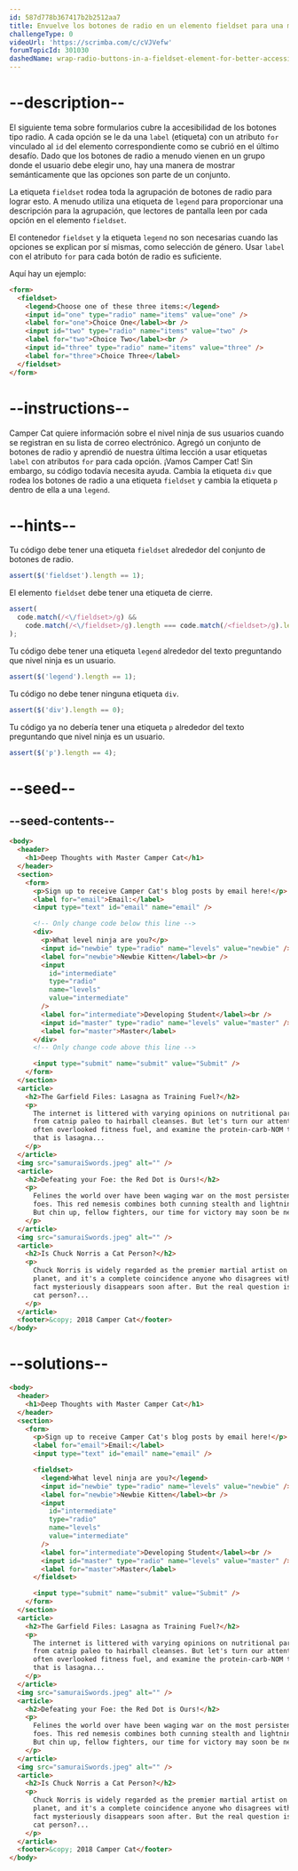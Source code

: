 ```yaml
---
id: 587d778b367417b2b2512aa7
title: Envuelve los botones de radio en un elemento fieldset para una mejor accesibilidad
challengeType: 0
videoUrl: 'https://scrimba.com/c/cVJVefw'
forumTopicId: 301030
dashedName: wrap-radio-buttons-in-a-fieldset-element-for-better-accessibility
---
```


# --description--

El siguiente tema sobre formularios cubre la accesibilidad de los botones tipo radio. A cada opción se le da una `label` (etiqueta) con un atributo `for` vinculado al `id` del elemento correspondiente como se cubrió en el último desafío. Dado que los botones de radio a menudo vienen en un grupo donde el usuario debe elegir uno, hay una manera de mostrar semánticamente que las opciones son parte de un conjunto.

La etiqueta `fieldset` rodea toda la agrupación de botones de radio para lograr esto. A menudo utiliza una etiqueta de `legend` para proporcionar una descripción para la agrupación, que lectores de pantalla leen por cada opción en el elemento `fieldset`.

El contenedor `fieldset` y la etiqueta `legend` no son necesarias cuando las opciones se explican por sí mismas, como selección de género. Usar `label` con el atributo `for` para cada botón de radio es suficiente.

Aquí hay un ejemplo:

```html
<form>
  <fieldset>
    <legend>Choose one of these three items:</legend>
    <input id="one" type="radio" name="items" value="one" />
    <label for="one">Choice One</label><br />
    <input id="two" type="radio" name="items" value="two" />
    <label for="two">Choice Two</label><br />
    <input id="three" type="radio" name="items" value="three" />
    <label for="three">Choice Three</label>
  </fieldset>
</form>
```

# --instructions--

Camper Cat quiere información sobre el nivel ninja de sus usuarios cuando se registran en su lista de correo electrónico. Agregó un conjunto de botones de radio y aprendió de nuestra última lección a usar etiquetas `label` con atributos `for` para cada opción. ¡Vamos Camper Cat! Sin embargo, su código todavía necesita ayuda. Cambia la etiqueta `div` que rodea los botones de radio a una etiqueta `fieldset` y cambia la etiqueta `p` dentro de ella a una `legend`.

# --hints--

Tu código debe tener una etiqueta `fieldset` alrededor del conjunto de botones de radio.

```js
assert($('fieldset').length == 1);
```

El elemento `fieldset` debe tener una etiqueta de cierre.

```js
assert(
  code.match(/<\/fieldset>/g) &&
    code.match(/<\/fieldset>/g).length === code.match(/<fieldset>/g).length
);
```

Tu código debe tener una etiqueta `legend` alrededor del texto preguntando que nivel ninja es un usuario.

```js
assert($('legend').length == 1);
```

Tu código no debe tener ninguna etiqueta `div`.

```js
assert($('div').length == 0);
```

Tu código ya no debería tener una etiqueta `p` alrededor del texto preguntando que nivel ninja es un usuario.

```js
assert($('p').length == 4);
```

# --seed--

## --seed-contents--

```html
<body>
  <header>
    <h1>Deep Thoughts with Master Camper Cat</h1>
  </header>
  <section>
    <form>
      <p>Sign up to receive Camper Cat's blog posts by email here!</p>
      <label for="email">Email:</label>
      <input type="text" id="email" name="email" />

      <!-- Only change code below this line -->
      <div>
        <p>What level ninja are you?</p>
        <input id="newbie" type="radio" name="levels" value="newbie" />
        <label for="newbie">Newbie Kitten</label><br />
        <input
          id="intermediate"
          type="radio"
          name="levels"
          value="intermediate"
        />
        <label for="intermediate">Developing Student</label><br />
        <input id="master" type="radio" name="levels" value="master" />
        <label for="master">Master</label>
      </div>
      <!-- Only change code above this line -->

      <input type="submit" name="submit" value="Submit" />
    </form>
  </section>
  <article>
    <h2>The Garfield Files: Lasagna as Training Fuel?</h2>
    <p>
      The internet is littered with varying opinions on nutritional paradigms,
      from catnip paleo to hairball cleanses. But let's turn our attention to an
      often overlooked fitness fuel, and examine the protein-carb-NOM trifecta
      that is lasagna...
    </p>
  </article>
  <img src="samuraiSwords.jpeg" alt="" />
  <article>
    <h2>Defeating your Foe: the Red Dot is Ours!</h2>
    <p>
      Felines the world over have been waging war on the most persistent of
      foes. This red nemesis combines both cunning stealth and lightning speed.
      But chin up, fellow fighters, our time for victory may soon be near...
    </p>
  </article>
  <img src="samuraiSwords.jpeg" alt="" />
  <article>
    <h2>Is Chuck Norris a Cat Person?</h2>
    <p>
      Chuck Norris is widely regarded as the premier martial artist on the
      planet, and it's a complete coincidence anyone who disagrees with this
      fact mysteriously disappears soon after. But the real question is, is he a
      cat person?...
    </p>
  </article>
  <footer>&copy; 2018 Camper Cat</footer>
</body>
```

# --solutions--

```html
<body>
  <header>
    <h1>Deep Thoughts with Master Camper Cat</h1>
  </header>
  <section>
    <form>
      <p>Sign up to receive Camper Cat's blog posts by email here!</p>
      <label for="email">Email:</label>
      <input type="text" id="email" name="email" />

      <fieldset>
        <legend>What level ninja are you?</legend>
        <input id="newbie" type="radio" name="levels" value="newbie" />
        <label for="newbie">Newbie Kitten</label><br />
        <input
          id="intermediate"
          type="radio"
          name="levels"
          value="intermediate"
        />
        <label for="intermediate">Developing Student</label><br />
        <input id="master" type="radio" name="levels" value="master" />
        <label for="master">Master</label>
      </fieldset>

      <input type="submit" name="submit" value="Submit" />
    </form>
  </section>
  <article>
    <h2>The Garfield Files: Lasagna as Training Fuel?</h2>
    <p>
      The internet is littered with varying opinions on nutritional paradigms,
      from catnip paleo to hairball cleanses. But let's turn our attention to an
      often overlooked fitness fuel, and examine the protein-carb-NOM trifecta
      that is lasagna...
    </p>
  </article>
  <img src="samuraiSwords.jpeg" alt="" />
  <article>
    <h2>Defeating your Foe: the Red Dot is Ours!</h2>
    <p>
      Felines the world over have been waging war on the most persistent of
      foes. This red nemesis combines both cunning stealth and lightning speed.
      But chin up, fellow fighters, our time for victory may soon be near...
    </p>
  </article>
  <img src="samuraiSwords.jpeg" alt="" />
  <article>
    <h2>Is Chuck Norris a Cat Person?</h2>
    <p>
      Chuck Norris is widely regarded as the premier martial artist on the
      planet, and it's a complete coincidence anyone who disagrees with this
      fact mysteriously disappears soon after. But the real question is, is he a
      cat person?...
    </p>
  </article>
  <footer>&copy; 2018 Camper Cat</footer>
</body>
```
